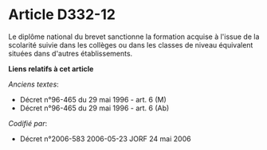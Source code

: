 # Article D332-12

Le diplôme national du brevet sanctionne la formation acquise à l'issue de la scolarité suivie dans les collèges ou dans les
classes de niveau équivalent situées dans d'autres établissements.

**Liens relatifs à cet article**

_Anciens textes_:

  - Décret n°96-465 du 29 mai 1996 - art. 6 (M)
  - Décret n°96-465 du 29 mai 1996 - art. 6 (Ab)

_Codifié par_:

  - Décret n°2006-583 2006-05-23 JORF 24 mai 2006
